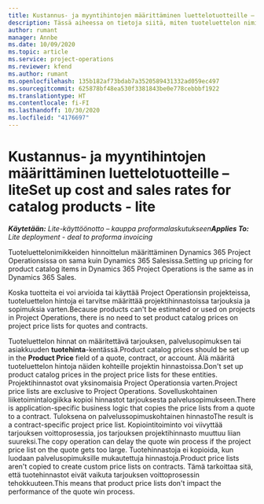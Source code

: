 ```yaml
---
title: Kustannus- ja myyntihintojen määrittäminen luettelotuotteille – lite
description: Tässä aiheessa on tietoja siitä, miten tuoteluettelon nimikkeiden kustannus- ja myyntihinnat määritetään.
author: rumant
manager: Annbe
ms.date: 10/09/2020
ms.topic: article
ms.service: project-operations
ms.reviewer: kfend
ms.author: rumant
ms.openlocfilehash: 135b182af73bdab7a3520589431332ad059ec497
ms.sourcegitcommit: 625878bf48ea530f3381843be0e778cebbbf1922
ms.translationtype: HT
ms.contentlocale: fi-FI
ms.lasthandoff: 10/30/2020
ms.locfileid: "4176697"
---
```

# <a name="set-up-cost-and-sales-rates-for-catalog-products---lite"></a><span data-ttu-id="79827-103">Kustannus- ja myyntihintojen määrittäminen luettelotuotteille – lite</span><span class="sxs-lookup"><span data-stu-id="79827-103">Set up cost and sales rates for catalog products - lite</span></span>

<span data-ttu-id="79827-104">_**Käytetään:** Lite-käyttöönotto – kauppa proformalaskutukseen_</span><span class="sxs-lookup"><span data-stu-id="79827-104">_**Applies To:** Lite deployment - deal to proforma invoicing_</span></span>


<span data-ttu-id="79827-105">Tuoteluettelonimikkeiden hinnoittelun määrittäminen Dynamics 365 Project Operationsissa on sama kuin Dynamics 365 Salesissa.</span><span class="sxs-lookup"><span data-stu-id="79827-105">Setting up pricing for product catalog items in Dynamics 365 Project Operations is the same as in Dynamics 365 Sales.</span></span>

<span data-ttu-id="79827-106">Koska tuotteita ei voi arvioida tai käyttää Project Operationsin projekteissa, tuoteluettelon hintoja ei tarvitse määrittää projektihinnastoissa tarjouksia ja sopimuksia varten.</span><span class="sxs-lookup"><span data-stu-id="79827-106">Because products can't be estimated or used on projects in Project Operations, there is no need to set product catalog prices on project price lists for quotes and contracts.</span></span>

<span data-ttu-id="79827-107">Tuoteluettelon hinnat on määritettävä tarjouksen, palvelusopimuksen tai asiakkuuden **tuotehinta**-kentässä.</span><span class="sxs-lookup"><span data-stu-id="79827-107">Product catalog prices should be set up in the **Product Price** field of a quote, contract, or account.</span></span> <span data-ttu-id="79827-108">Älä määritä tuoteluettelon hintoja näiden kohteille projektin hinnastoissa.</span><span class="sxs-lookup"><span data-stu-id="79827-108">Don't set up product catalog prices in the project price lists for these entities.</span></span> <span data-ttu-id="79827-109">Projektihinnastot ovat yksinomaisia Project Operationsia varten.</span><span class="sxs-lookup"><span data-stu-id="79827-109">Project price lists are exclusive to Project Operations.</span></span> <span data-ttu-id="79827-110">Sovelluskohtainen liiketoimintalogiikka kopioi hinnastot tarjouksesta palvelusopimukseen.</span><span class="sxs-lookup"><span data-stu-id="79827-110">There is application-specific business logic that copies the price lists from a quote to a contract.</span></span> <span data-ttu-id="79827-111">Tuloksena on palvelussopimuskohtainen hinnasto</span><span class="sxs-lookup"><span data-stu-id="79827-111">The result is a contract-specific project price list.</span></span> <span data-ttu-id="79827-112">Kopiointitoiminto voi viivyttää tarjouksen voittoprosessia, jos tarjouksen projektihinnasto muuttuu liian suureksi.</span><span class="sxs-lookup"><span data-stu-id="79827-112">The copy operation can delay the quote win process if the project price list on the quote gets too large.</span></span> <span data-ttu-id="79827-113">Tuotehinnastoja ei kopioida, kun luodaan palvelusopimuksille mukautettuja hinnastoja.</span><span class="sxs-lookup"><span data-stu-id="79827-113">Product price lists aren't copied to create custom price lists on contracts.</span></span> <span data-ttu-id="79827-114">Tämä tarkoittaa sitä, että tuotehinnastot eivät vaikuta tarjouksen voittoprosessin tehokkuuteen.</span><span class="sxs-lookup"><span data-stu-id="79827-114">This means that product price lists don't impact the performance of the quote win process.</span></span>
